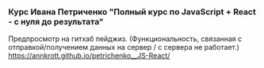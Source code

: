 ### Курс Ивана Петриченко "Полный курс по JavaScript + React - с нуля до результата"

Предпросмотр на гитхаб пейджиз. (Функциональность, связанная с отправкой/получением данных на сервер / с сервера не работает.)
https://annkrott.github.io/petrichenko__JS-React/



